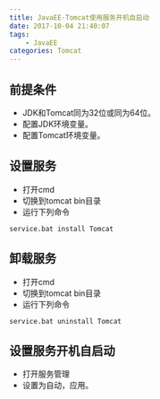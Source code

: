 ```yaml
---
title: JavaEE-Tomcat使用服务开机自启动
date: 2017-10-04 21:40:07
tags:
	- JavaEE
categories: Tomcat
---
```



## 前提条件

- JDK和Tomcat同为32位或同为64位。
- 配置JDK环境变量。
- 配置Tomcat环境变量。

<!-- more -->

## 设置服务

- 打开cmd
- 切换到tomcat bin目录
- 运行下列命令

```
service.bat install Tomcat
```

## 卸载服务

- 打开cmd
- 切换到tomcat bin目录
- 运行下列命令

```
service.bat uninstall Tomcat
```

## 设置服务开机自启动

- 打开服务管理
- 设置为自动，应用。


